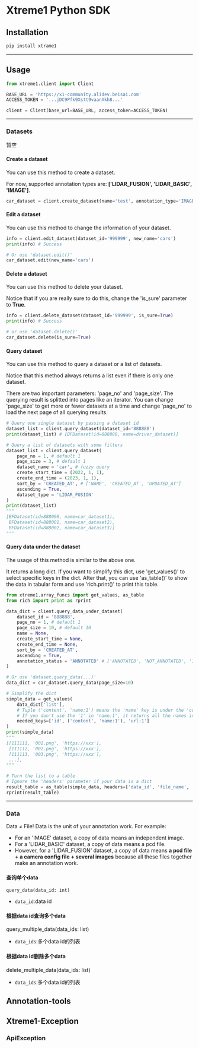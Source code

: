 # Xtreme1 Python SDK

## Installation

~~~python
pip install xtrame1
~~~

---

## Usage

```python
from xtreme1.client import Client

BASE_URL = 'https://x1-community.alidev.beisai.com'
ACCESS_TOKEN = '...jDC9Pfk9Xstt9vaanXkh8...'

client = Client(base_url=BASE_URL, access_token=ACCESS_TOKEN)
```
---

### Datasets

暂空

#### Create a dataset

You can use this method to create a dataset.

For now, supported annotation types are: **['LIDAR_FUSION', 'LIDAR_BASIC', 'IMAGE']**.

```python
car_dataset = client.create_dataset(name='test', annotation_type='IMAGE', description='A test dataset.')
```
#### Edit a dataset

You can use this method to change the information of your dataset.

```python
info = client.edit_dataset(dataset_id='999999', new_name='cars')
print(info) # Success

# Or use 'dataset.edit()'
car_dataset.edit(new_name='cars')
```
#### Delete a dataset

You can use this method to delete your dataset.

Notice that if you are really sure to do this, change the 'is_sure' parameter to **True**.

```python
info = client.delete_dataset(dataset_id='999999', is_sure=True)
print(info) # Success

# or use 'dataset.delete()'
car_dataset.delete(is_sure=True)
```
#### Query dataset

You can use this method to query a dataset or a list of datasets.

Notice that this method always returns a list even if there is only one dataset.

There are two important parameters: 'page_no' and 'page_size'. The querying result is splitted into pages like an iterator. You can change 'page_size' to get more or fewer datasets at a time and change 'page_no' to load the next page of all querying results.

```python 
# Query one single dataset by passing a dataset id
dataset_list = client.query_dataset(dataset_id='888888')
print(dataset_list) # [BFDataset(id=888888, name=driver_dataset)]

# Query a list of datasets with some filters
dataset_list = client.query_dataset(
    page_no = 1, # default 1
    page_size = 3, # default 1
    dataset_name = 'car', # fuzzy query
    create_start_time = (2022, 1, 1),
    create_end_time = (2023, 1, 1),
    sort_by = 'CREATED_AT', # ['NAME', 'CREATED_AT', 'UPDATED_AT']
    ascending = True,
    dataset_type = 'LIDAR_FUSION'
)
print(dataset_list)
"""
[BFDataset(id=888000, name=car_dataset1),
 BFDataset(id=888001, name=car_dataset2),
 BFDataset(id=888002, name=car_dataset3)]
"""
```
#### Query data under the dataset

The usage of this method is similar to the above one.

It returns a long dict. If you want to simplify this dict, use 'get_values()' to select specific keys in the dict. After that, you can use 'as_table()' to show the data in tabular form and use 'rich.print()' to print this table.

```python
from xtreme1.array_funcs import get_values, as_table
from rich import print as rprint

data_dict = client.query_data_under_dataset(
	dataset_id = '888888',
    page_no = 1, # default 1
    page_size = 10, # default 10
    name = None,
    create_start_time = None,
    create_end_time = None,
    sort_by = 'CREATED_AT',
    ascending = True,
    annotation_status = 'ANNOTATED' # ['ANNOTATED', 'NOT_ANNOTATED', 'INVALID']
)

# Or use 'dataset.query_data(...)'
data_dict = car_dataset.query_data(page_size=10)

# Simplify the dict
simple_data = get_values(
    data_dict['list'], 
    # Tuple ('content', 'name:1') means the 'name' key is under the 'content' key
    # If you don't use the '1' in 'name:1', it returns all the names in one list
    needed_keys=['id', ('content', 'name:1'), 'url:1'] 
)
print(simple_data)
"""
[[111111, '001.png', 'https://xxx'],
 [111112, '002.png', 'https://xxx'],
 [111113, '003.png', 'https://xxx'],
 ...],
"""

# Turn the list to a table
# Ignore the 'headers' parameter if your data is a dict
result_table = as_table(simple_data, headers=['data_id', 'file_name', 'url'])
rprint(result_table)
```
---

### Data

Data ≠ File! Data is the unit of your annotation work. For example:

- For an 'IMAGE' dataset, a copy of data means an independent image.
- For a 'LIDAR_BASIC' dataset, a copy of data means a pcd file.
- However, for a 'LIDAR_FUSION' dataset, a copy of data means **a pcd file + a camera config file + several images** because all these files together make an annotation work.

#### 查询单个data
    query_data(data_id: int)
- `data_id`:data id
#### 根据data id查询多个data
  query_multiple_data(data_ids: list)
- `data_ids`:多个data id的列表
#### 根据data id删除多个data
  delete_multiple_data(data_ids: list)
- `data_ids`:多个data id的列表
#### 


## Annotation-tools

## Xtreme1-Exception
### ApiException
